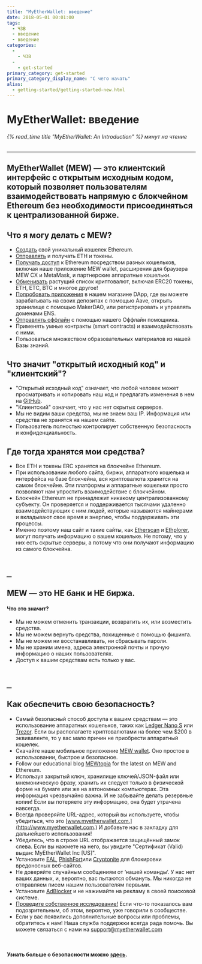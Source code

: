 ```yaml
---
title: "MyEtherWallet: введение"
date: 2018-05-01 00:01:00
tags:
  - ЧЗВ
  - введение
  - введение
categories:
  - 
    - ЧЗВ
  - 
    - get-started
primary_category: get-started
primary_category_display_name: "С чего начать"
alias:
  - getting-started/getting-started-new.html
---
```


# **MyEtherWallet: введение**

###### {% read_time title "MyEtherWallet: An Introduction" %} минут на чтение

* * *

## MyEtherWallet (MEW) — это клиентский интерфейс с открытым исходным кодом, который позволяет пользователям взаимодействовать напрямую с блокчейном Ethereum без необходимости присоединяться к централизованной бирже.

## **Что я могу делать с MEW?**

-   [Создать](/@@@@@@/getting-started/how-to-create-a-wallet/) свой уникальный кошелек Ethereum.
-   [Отправлять](/@@@@@@/transactions/how-to-send-a-transaction/) и получать ETH и токены.
-   [Получать доступ](/@@@@@@/getting-started/how-to-access-your-wallet/) к Ethereum посредством разных кошельков, включая наше приложение MEW wallet, расширения для браузера MEW CX и MetaMask, и партнерские аппаратные кошельки.
-   [Обменивать](/@@@@@@/swap/swapping-via-kyber-bity-changelly/) растущий список криптовалют, включая ERC20 токены, ETH, ETC, BTC и многое другое!
-   [Попробовать приложения](/@@@@@@/dapps/using_makerdao/) в нашем магазине DApp, где вы можете зарабатывать на своих депозитах с помощью Aave, открыть хранилище с помощью MakerDAO, или регистрировать и управлять доменами ENS.
-   [Отправлять оффлайн](/@@@@@@/offline/using-mew-offline/) с помощью нашего Оффлайн помощника.
-   Применять умные контракты (smart contracts) и взаимодействовать с ними.
-   Пользоваться множеством образовательных материалов из нашей Базы знаний.

## **Что значит "открытый исходный код" и "клиентский"?**

-   "Открытый исходный код" означает, что любой человек может просматривать и копировать наш код и предлагать изменения в нем на [GitHub](https://github.com/MyEtherWallet).
-   "Клиентский" означает, что у нас нет скрытых серверов.
-   Мы не видим ваши средства, мы не знаем ваш IP. Информация или средства не хранятся на нашем сайте.
-   Пользователь полностью контролирует собственную безопасность и конфиденциальность.

## **Где тогда хранятся мои средства?**

-   Все ETH и токены ERC хранятся на блокчейне Ethereum.
-   При использовании любого сайта, биржи, аппаратного кошелька и интерфейса на базе блокчейна, вся криптовалюта хранится на самом блокчейне. Эти платформы и аппаратные кошельки просто позволяют нам упростить взаимодействие с блокчейном.
-   Блокчейн Ethereum не принадлежит никакому централизованному субъекту. Он проверяется и поддерживается тысячами удаленно взаимодействующих с ним людей, которые называются майнерами и вкладывают свое время и энергию, чтобы поддерживать эти процессы.
-   Именно поэтому наш сайт и такие сайты, как [Etherscan](https://etherscan.io/) и [Ethplorer](https://ethplorer.io), могут получать информацию о вашем кошельке. Не потому, что у них есть скрытые серверы, а потому что они получают информацию из самого блокчейна.

<br>

##### \_\_

## **MEW — это НЕ банк и НЕ биржа.**

#### **Что это значит?**

-   Мы не можем отменить транзакции, возвратить их, или возместить средства.
-   Мы не можем вернуть средства, похищенные с помощью фишинга.
-   Мы не можем ни восстанавливать, ни сбрасывать пароли.
-   Мы не храним имена, адреса электронной почты и прочую информацию о наших пользователях.
-   Доступ к вашим средствам есть только у вас.

<br>

##### \_\_

## **Как обеспечить свою безопасность?**

-   Самый безопасный способ доступа к вашим средствам — это использование аппаратных кошельков, таких как [Ledger Nano S](https://www.ledger.com/?r=fa4b) или [Trezor](https://trezor.io/?offer_id=12&aff_id=2029). Если вы располагаете криптовалютами на более чем $200 в эквиваленте, то у вас мало причин не приобрести аппаратный кошелек.
-   Скачайте наше мобильное приложение [MEW wallet](https://www.mewwallet.com/). Оно простое в использовании, быстрое и безопасное.
-   Follow our educational blog [MEWtopia](https://www.mewtopia.com/) for the latest on MEW and Ethereum.
-   Используя закрытый ключ, хранилище ключей/JSON-файл или мнемоническую фразу, хранить их следует только в физической форме на бумаге или же на автономных компьютерах. Эта информация чрезвычайно важна. И не забывайте делать резервные копии! Если вы потеряете эту информацию, она будет утрачена навсегда.
-   Всегда проверяйте URL-адрес, который вы используете, чтобы убедиться, что это [www.myetherwallet.com.](http://www.myetherwallet.com.) И добавьте нас в закладку для дальнейшего использования!
-   Убедитесь, что в строке URL отображается защищённый замок слева. Если вы нажмете на него, вы увидите "Сертификат (Valid) выдан: MyEtherWallet Inc [US]".
-   Установите [EAL](https://chrome.google.com/webstore/detail/etheraddresslookup/pdknmigbbbhmllnmgdfalmedcmcefdfn), [PhishFort](https://chrome.google.com/webstore/detail/phishfort-protect/bdiohckpogchppdldbckcdjlklanhkfc)или [Cryptonite](https://chrome.google.com/webstore/detail/cryptonite-by-metacert/keghdcpemohlojlglbiegihkljkgnige) для блокировки вредоносных веб-сайтов.
-   Не доверяйте случайным сообщениям от ‘нашей команды’. У нас нет ваших данных, и, вероятно, вас пытаются обмануть. Мы никогда не отправляем писем нашим пользователям первыми.
-   Установите [AdBlocker](https://chrome.google.com/webstore/detail/ublock-origin/cjpalhdlnbpafiamejdnhcphjbkeiagm?hl=en) и не нажимайте на рекламу в своей поисковой системе.
-   [Проведите собственное исследование!](http://google.com) Если что-то показалось вам подозрительным, об этом, вероятно, уже говорили в сообществе.
-   Если у вас появились дополнительные вопросы или проблемы, обратитесь к нам! Наша служба поддержки всегда рада помочь. Вы можете связаться с нами на [support@myetherwallet.com](mailto:support@myetherwallet.com)

<br>

#### **Узнать больше о безопасности можно [здесь](/@@@@@@/security-and-privacy/pro-tips-how-to-avoid-phishing-scams/).**
